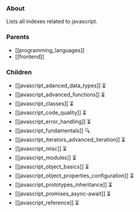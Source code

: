 ### About
Lists all indexes related to javascript.

### Parents
- [[programming_languages]]
- [[frontend]]

### Children
- [[javascript_adanced_data_types]] ⏳
- [[javascript_advanced_functions]] ⏳
- [[javascript_classes]] ⏳
- [[javascript_code_quality]] ⏳
- [[javascript_error_handling]] ⏳
- [[javascript_fundamentals]] 🔍
- [[javascript_iterators_advanced_iteration]] ⏳
- [[javascript_misc]] ⏳
- [[javascript_modules]] ⏳
- [[javascript_object_basics]] ⏳
- [[javascript_object_properties_configuration]] ⏳
- [[javascript_prototypes_inheritance]] ⏳
- [[javascript_promises_async-await]] ⏳
- [[javascript_reference]] ⏳

